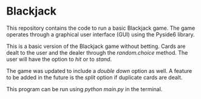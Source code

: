 # Blackjack

This repository contains the code to run a basic Blackjack game. The game operates through a graphical user interface (GUI) using the Pyside6 library. 

This is a basic version of the Blackjack game without betting. Cards are dealt to the user and the dealer through the *random.choice* method. The user will have the option to *hit* or to *stand*.

The game was updated to include a *double down* option as well. A feature to be added in the future is the *split* option if duplicate cards are dealt.

This program can be run using *python main.py* in the terminal.
